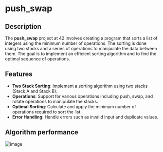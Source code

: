 # push_swap

## Description

The **push_swap** project at 42 involves creating a program that sorts a list of integers using the minimum number of operations. The sorting is done using two stacks and a series of operations to manipulate the data between them. The goal is to implement an efficient sorting algorithm and to find the optimal sequence of operations.

## Features

- **Two Stack Sorting**: Implement a sorting algorithm using two stacks (Stack A and Stack B).
- **Operations**: Support for various operations including push, swap, and rotate operations to manipulate the stacks.
- **Optimal Sorting**: Calculate and apply the minimum number of operations required to sort the list.
- **Error Handling**: Handle errors such as invalid input and duplicate values.

## Algorithm performance
![image](https://github.com/user-attachments/assets/abc15310-2d84-45ef-b41c-f5db5ca71a9b)
